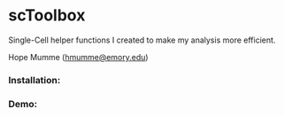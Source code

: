 # scToolbox

Single-Cell helper functions I created to make my analysis more efficient.

Hope Mumme (hmumme@emory.edu)

### Installation:

### Demo:
